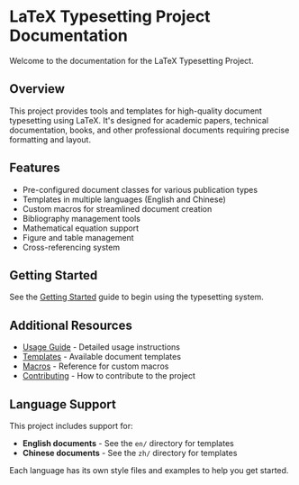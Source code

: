 # LaTeX Typesetting Project Documentation

Welcome to the documentation for the LaTeX Typesetting Project.

## Overview

This project provides tools and templates for high-quality document typesetting using LaTeX. It's designed for academic papers, technical documentation, books, and other professional documents requiring precise formatting and layout.

## Features

- Pre-configured document classes for various publication types
- Templates in multiple languages (English and Chinese)
- Custom macros for streamlined document creation
- Bibliography management tools
- Mathematical equation support
- Figure and table management
- Cross-referencing system

## Getting Started

See the [Getting Started](getting-started.md) guide to begin using the typesetting system.

## Additional Resources

- [Usage Guide](usage.md) - Detailed usage instructions
- [Templates](templates.md) - Available document templates
- [Macros](macros.md) - Reference for custom macros
- [Contributing](../CONTRIBUTING.md) - How to contribute to the project

## Language Support

This project includes support for:

- **English documents** - See the `en/` directory for templates
- **Chinese documents** - See the `zh/` directory for templates

Each language has its own style files and examples to help you get started.
